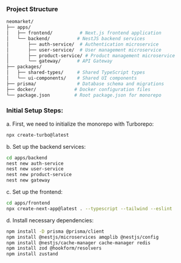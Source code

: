 ### Project Structure
```bash
neomarket/
├── apps/
│   ├── frontend/          # Next.js frontend application
│   └── backend/          # NestJS backend services
│       ├── auth-service/  # Authentication microservice
│       ├── user-service/  # User management microservice
│       ├── product-service/ # Product management microservice
│       └── gateway/      # API Gateway
├── packages/
│   ├── shared-types/     # Shared TypeScript types
│   └── ui-components/    # Shared UI components
├── prisma/               # Database schema and migrations
├── docker/              # Docker configuration files
└── package.json         # Root package.json for monorepo
```

### Initial Setup Steps:
a. First, we need to initialize the monorepo with Turborepo:

```bash
npx create-turbo@latest
```
b. Set up the backend services:

```bash
cd apps/backend
nest new auth-service
nest new user-service
nest new product-service
nest new gateway
```

c. Set up the frontend:

```bash
cd apps/frontend
npx create-next-app@latest . --typescript --tailwind --eslint
```
d. Install necessary dependencies:

```bash
npm install -D prisma @prisma/client
npm install @nestjs/microservices amqplib @nestjs/config
npm install @nestjs/cache-manager cache-manager redis
npm install zod @hookform/resolvers
npm install zustand
```